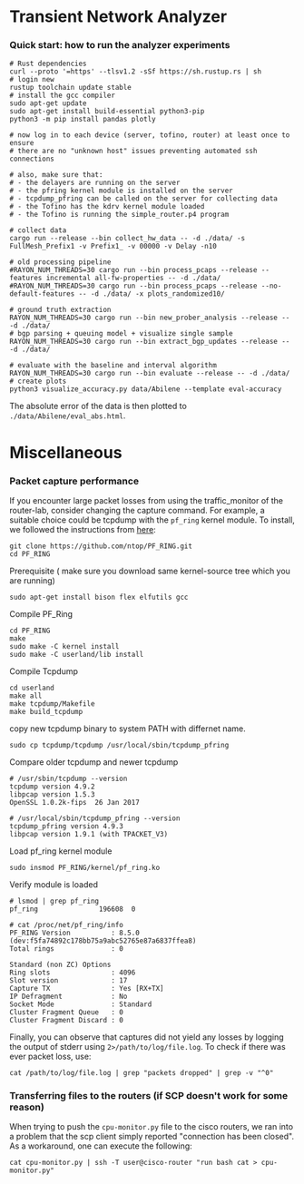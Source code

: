 # Transient Network Analyzer

### Quick start: how to run the analyzer experiments
```
# Rust dependencies
curl --proto '=https' --tlsv1.2 -sSf https://sh.rustup.rs | sh
# login new
rustup toolchain update stable
# install the gcc compiler
sudo apt-get update
sudo apt-get install build-essential python3-pip
python3 -m pip install pandas plotly

# now log in to each device (server, tofino, router) at least once to ensure
# there are no "unknown host" issues preventing automated ssh connections

# also, make sure that:
# - the delayers are running on the server
# - the pfring kernel module is installed on the server
# - tcpdump_pfring can be called on the server for collecting data
# - the Tofino has the kdrv kernel module loaded
# - the Tofino is running the simple_router.p4 program

# collect data
cargo run --release --bin collect_hw_data -- -d ./data/ -s FullMesh_Prefix1 -v Prefix1_ -v 00000 -v Delay -n10

# old processing pipeline
#RAYON_NUM_THREADS=30 cargo run --bin process_pcaps --release --features incremental all-fw-properties -- -d ./data/
#RAYON_NUM_THREADS=30 cargo run --bin process_pcaps --release --no-default-features -- -d ./data/ -x plots_randomized10/

# ground truth extraction
RAYON_NUM_THREADS=30 cargo run --bin new_prober_analysis --release -- -d ./data/
# bgp parsing + queuing model + visualize single sample
RAYON_NUM_THREADS=30 cargo run --bin extract_bgp_updates --release -- -d ./data/

# evaluate with the baseline and interval algorithm
RAYON_NUM_THREADS=30 cargo run --bin evaluate --release -- -d ./data/
# create plots
python3 visualize_accuracy.py data/Abilene --template eval-accuracy
```
The absolute error of the data is then plotted to `./data/Abilene/eval_abs.html`.

# Miscellaneous

### Packet capture performance

If you encounter large packet losses from using the traffic_monitor of the router-lab, consider changing the capture command.
For example, a suitable choice could be tcpdump with the `pf_ring` kernel module.
To install, we followed the instructions from [here](https://satishdotpatel.github.io/maximizing-packet-capture-performance-with-tcpdump/https://satishdotpatel.github.io/maximizing-packet-capture-performance-with-tcpdump/):

```
git clone https://github.com/ntop/PF_RING.git
cd PF_RING
```

Prerequisite ( make sure you download same kernel-source tree which you are running)

```
sudo apt-get install bison flex elfutils gcc
```

Compile PF_Ring

```
cd PF_RING
make
sudo make -C kernel install
sudo make -C userland/lib install
```

Compile Tcpdump

```
cd userland
make all
make tcpdump/Makefile
make build_tcpdump
```

copy new tcpdump binary to system PATH with differnet name.

```
sudo cp tcpdump/tcpdump /usr/local/sbin/tcpdump_pfring
```

Compare older tcpdump and newer tcpdump

```
# /usr/sbin/tcpdump --version
tcpdump version 4.9.2
libpcap version 1.5.3
OpenSSL 1.0.2k-fips  26 Jan 2017
```
 
```
# /usr/local/sbin/tcpdump_pfring --version
tcpdump_pfring version 4.9.3
libpcap version 1.9.1 (with TPACKET_V3)
```

Load pf_ring kernel module

```
sudo insmod PF_RING/kernel/pf_ring.ko
```

Verify module is loaded

```
# lsmod | grep pf_ring
pf_ring               196608  0
```

```
# cat /proc/net/pf_ring/info
PF_RING Version          : 8.5.0 (dev:f5fa74892c178bb75a9abc52765e87a6837ffea8)
Total rings              : 0
 
Standard (non ZC) Options
Ring slots               : 4096
Slot version             : 17
Capture TX               : Yes [RX+TX]
IP Defragment            : No
Socket Mode              : Standard
Cluster Fragment Queue   : 0
Cluster Fragment Discard : 0
```

Finally, you can observe that captures did not yield any losses by logging the output of stderr using `2>/path/to/log/file.log`. To check if there was ever packet loss, use:
```
cat /path/to/log/file.log | grep "packets dropped" | grep -v "^0"
```

### Transferring files to the routers (if SCP doesn't work for some reason)

When trying to push the `cpu-monitor.py` file to the cisco routers, we ran into a problem that the scp client simply reported "connection has been closed".
As a workaround, one can execute the following:
```
cat cpu-monitor.py | ssh -T user@cisco-router "run bash cat > cpu-monitor.py"
```
